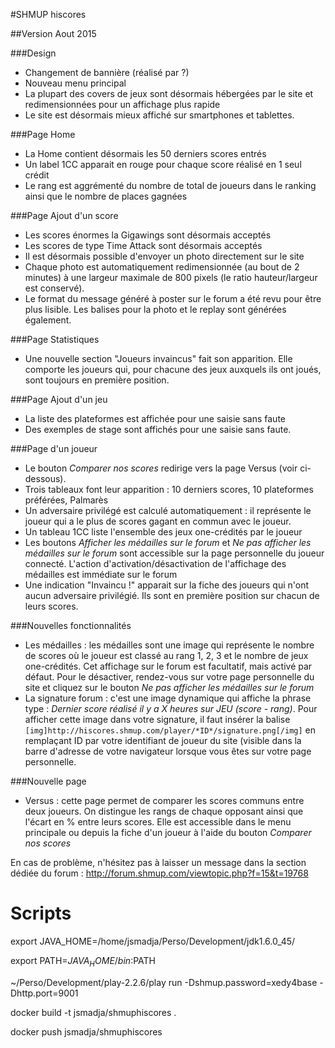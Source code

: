 #SHMUP hiscores

##Version Aout 2015

###Design
* Changement de bannière (réalisé par ?)
* Nouveau menu principal
* La plupart des covers de jeux sont désormais hébergées par le site et redimensionnées pour un affichage plus rapide
* Le site est désormais mieux affiché sur smartphones et tablettes.

###Page Home
* La Home contient désormais les 50 derniers scores entrés
* Un label 1CC apparait en rouge pour chaque score réalisé en 1 seul crédit
* Le rang est aggrémenté du nombre de total de joueurs dans le ranking ainsi que le nombre de places gagnées

###Page Ajout d'un score
* Les scores énormes la Gigawings sont désormais acceptés
* Les scores de type Time Attack sont désormais acceptés
* Il est désormais possible d'envoyer un photo directement sur le site
* Chaque photo est automatiquement redimensionnée (au bout de 2 minutes) à une largeur maximale de 800 pixels (le ratio hauteur/largeur est conservé).
* Le format du message généré à poster sur le forum a été revu pour être plus lisible. Les balises pour la photo et le replay sont générées également.

###Page Statistiques
* Une nouvelle section "Joueurs invaincus" fait son apparition. Elle comporte les joueurs qui, pour chacune des jeux auxquels ils ont joués, sont toujours en première position. 

###Page Ajout d'un jeu
* La liste des plateformes est affichée pour une saisie sans faute
* Des exemples de stage sont affichés pour une saisie sans faute.

###Page d'un joueur
* Le bouton *Comparer nos scores* redirige vers la page Versus (voir ci-dessous).
* Trois tableaux font leur apparition : 10 derniers scores, 10 plateformes préférées, Palmarès
* Un adversaire privilégé est calculé automatiquement : il représente le joueur qui a le plus de scores gagant en commun avec le joueur.
* Un tableau 1CC liste l'ensemble des jeux one-crédités par le joueur
* Les boutons *Afficher les médailles sur le forum* et *Ne pas afficher les médailles sur le forum* sont accessible sur la page personnelle du joueur connecté. L'action d'activation/désactivation de l'affichage des médailles est immédiate sur le forum
* Une indication "Invaincu !" apparait sur la fiche des joueurs qui n'ont aucun adversaire privilégié. Ils sont en première position sur chacun de leurs scores.

###Nouvelles fonctionnalités
* Les médailles : les médailles sont une image qui représente le nombre de scores où le joueur est classé au rang 1, 2, 3 et le nombre de jeux one-crédités. Cet affichage sur le forum est facultatif, mais activé par défaut. Pour le désactiver, rendez-vous sur votre page personnelle du site et cliquez sur le bouton *Ne pas afficher les médailles sur le forum*
* La signature forum : c'est une image dynamique qui affiche la phrase type : *Dernier score réalisé il y a X heures sur JEU (score - rang)*. Pour afficher cette image dans votre signature, il faut insérer la balise ````[img]http://hiscores.shmup.com/player/*ID*/signature.png[/img]```` en remplaçant ID par votre identifiant de joueur du site (visible dans la barre d'adresse de votre navigateur lorsque vous êtes sur votre page personnelle. 

###Nouvelle page
* Versus : cette page permet de comparer les scores communs entre deux joueurs. On distingue les rangs de chaque opposant ainsi que l'écart en % entre leurs scores. Elle est accessible dans le menu principale ou depuis la fiche d'un joueur à l'aide du bouton *Comparer nos scores*

En cas de problème, n'hésitez pas à laisser un message dans la section dédiée du forum : http://forum.shmup.com/viewtopic.php?f=15&t=19768

# Scripts

export JAVA_HOME=/home/jsmadja/Perso/Development/jdk1.6.0_45/

export PATH=$JAVA_HOME/bin:$PATH

 ~/Perso/Development/play-2.2.6/play run -Dshmup.password=xedy4base -Dhttp.port=9001
 
 docker build -t jsmadja/shmuphiscores .
 
 docker push jsmadja/shmuphiscores
 